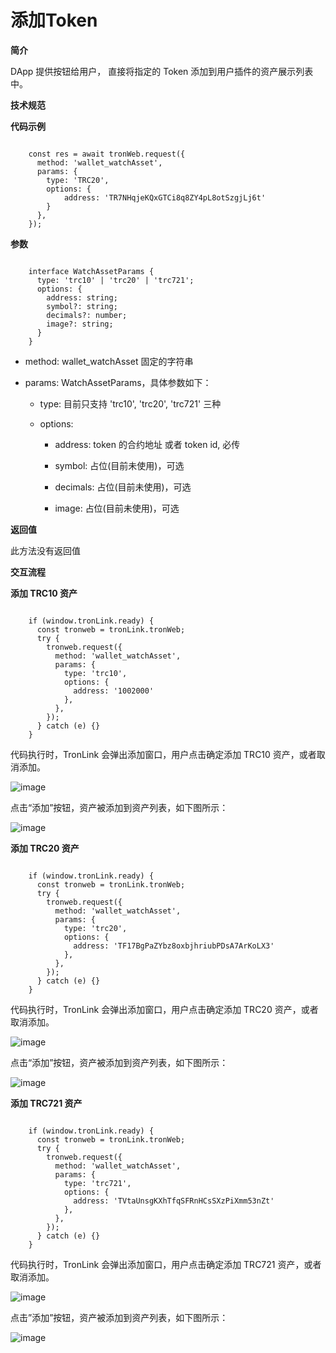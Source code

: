 # 添加Token
**简介**

DApp 提供按钮给用户， 直接将指定的 Token 添加到用户插件的资产展示列表中。

**技术规范**

**代码示例**

```shell

    const res = await tronWeb.request({
      method: 'wallet_watchAsset',
      params: {
        type: 'TRC20',
        options: {
            address: 'TR7NHqjeKQxGTCi8q8ZY4pL8otSzgjLj6t'
        }
      },
    });
```
**参数**

```shell

    interface WatchAssetParams {
      type: 'trc10' | 'trc20' | 'trc721';
      options: {
        address: string;
        symbol?: string;
        decimals?: number;
        image?: string;
      }
    }
```
  * method: wallet_watchAsset 固定的字符串

  * params: WatchAssetParams，具体参数如下：

    * type: 目前只支持 'trc10', 'trc20', 'trc721' 三种

    * options:

        * address: token 的合约地址 或者 token id, 必传

        * symbol: 占位(目前未使用)，可选

        * decimals: 占位(目前未使用)，可选

        * image: 占位(目前未使用)，可选

**返回值**

此方法没有返回值

**交互流程**

**添加 TRC10 资产**

```shell

    if (window.tronLink.ready) {
      const tronweb = tronLink.tronWeb;
      try {
        tronweb.request({
          method: 'wallet_watchAsset',
          params: {
            type: 'trc10',
            options: {
              address: '1002000'
            },
          },
        });
      } catch (e) {}
    }
```
代码执行时，TronLink 会弹出添加窗口，用户点击确定添加 TRC10 资产，或者取消添加。

![image](../../images/zh_cha-jian-qian-bao_zhu-dong-qing-qiu-tronlink-cha-jian-gong-neng_tian-jia-token_img_0.jpg)

点击“添加”按钮，资产被添加到资产列表，如下图所示：

![image](../../images/zh_cha-jian-qian-bao_zhu-dong-qing-qiu-tronlink-cha-jian-gong-neng_tian-jia-token_img_1.jpg)


**添加 TRC20 资产**

```shell

    if (window.tronLink.ready) {
      const tronweb = tronLink.tronWeb;
      try {
        tronweb.request({
          method: 'wallet_watchAsset',
          params: {
            type: 'trc20',
            options: {
              address: 'TF17BgPaZYbz8oxbjhriubPDsA7ArKoLX3'
            },
          },
        });
      } catch (e) {}
    }
```
代码执行时，TronLink 会弹出添加窗口，用户点击确定添加 TRC20 资产，或者取消添加。

![image](../../images/zh_cha-jian-qian-bao_zhu-dong-qing-qiu-tronlink-cha-jian-gong-neng_tian-jia-token_img_2.jpg)


点击“添加”按钮，资产被添加到资产列表，如下图所示：

![image](../../images/zh_cha-jian-qian-bao_zhu-dong-qing-qiu-tronlink-cha-jian-gong-neng_tian-jia-token_img_3.jpg)


**添加 TRC721 资产**

```shell

    if (window.tronLink.ready) {
      const tronweb = tronLink.tronWeb;
      try {
        tronweb.request({
          method: 'wallet_watchAsset',
          params: {
            type: 'trc721',
            options: {
              address: 'TVtaUnsgKXhTfqSFRnHCsSXzPiXmm53nZt'
            },
          },
        });
      } catch (e) {}
    }
```
代码执行时，TronLink 会弹出添加窗口，用户点击确定添加 TRC721 资产，或者取消添加。

![image](../../images/zh_cha-jian-qian-bao_zhu-dong-qing-qiu-tronlink-cha-jian-gong-neng_tian-jia-token_img_4.jpg)


点击”添加”按钮，资产被添加到资产列表，如下图所示：

![image](../../images/zh_cha-jian-qian-bao_zhu-dong-qing-qiu-tronlink-cha-jian-gong-neng_tian-jia-token_img_5.jpg)



